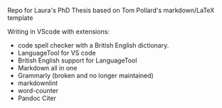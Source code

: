 Repo for Laura's PhD Thesis based on Tom Pollard's markdown/LaTeX template

Writing in VScode with extensions:

- code spell checker with a British English dictionary.
- LanguageTool for VS code
- British English support for LanguageTool
- Markdown all in one
- Grammarly (broken and no longer maintained)
- markdownlint
- word-counter
- Pandoc Citer